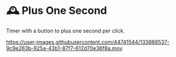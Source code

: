 # 🕰 Plus One Second
Timer with a button to plus one second per click.

https://user-images.githubusercontent.com/44741544/133888537-9c9e263b-925a-43b1-87f7-612d70e36f8a.mov

